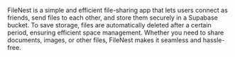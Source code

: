 FileNest is a simple and efficient file-sharing app that lets users connect as friends, send files to each other, and store them securely in a Supabase bucket. To save storage, files are automatically deleted after a certain period, ensuring efficient space management. Whether you need to share documents, images, or other files, FileNest makes it seamless and hassle-free.
